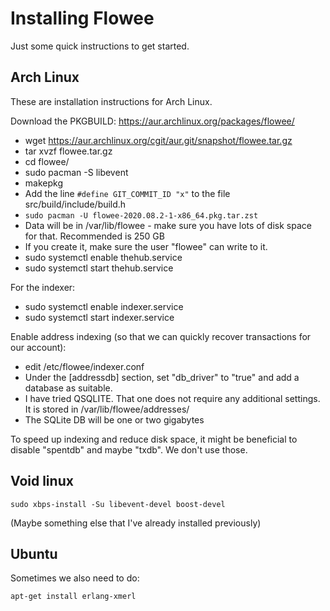 # Installing Flowee

Just some quick instructions to get started.

## Arch Linux

These are installation instructions for Arch Linux.

Download the PKGBUILD: https://aur.archlinux.org/packages/flowee/

- wget https://aur.archlinux.org/cgit/aur.git/snapshot/flowee.tar.gz
- tar xvzf flowee.tar.gz
- cd flowee/
- sudo pacman -S libevent
- makepkg
- Add the line `#define GIT_COMMIT_ID "x"` to the file src/build/include/build.h
- `sudo pacman -U flowee-2020.08.2-1-x86_64.pkg.tar.zst`
- Data will be in /var/lib/flowee - make sure you have lots of disk space for that. Recommended is 250 GB
- If you create it, make sure the user "flowee" can write to it.
- sudo systemctl enable thehub.service
- sudo systemctl start thehub.service

For the indexer:
- sudo systemctl enable indexer.service
- sudo systemctl start indexer.service

Enable address indexing (so that we can quickly recover transactions for our account):
- edit /etc/flowee/indexer.conf
- Under the [addressdb] section, set "db_driver" to "true" and add a database as suitable.
- I have tried QSQLITE. That one does not require any additional settings. It is stored in /var/lib/flowee/addresses/
- The SQLite DB will be one or two gigabytes

To speed up indexing and reduce disk space, it might be beneficial to disable "spentdb" and maybe "txdb". We don't use those.

## Void linux

```
sudo xbps-install -Su libevent-devel boost-devel
```

(Maybe something else that I've already installed previously)

## Ubuntu

Sometimes we also need to do:

```
apt-get install erlang-xmerl
```
